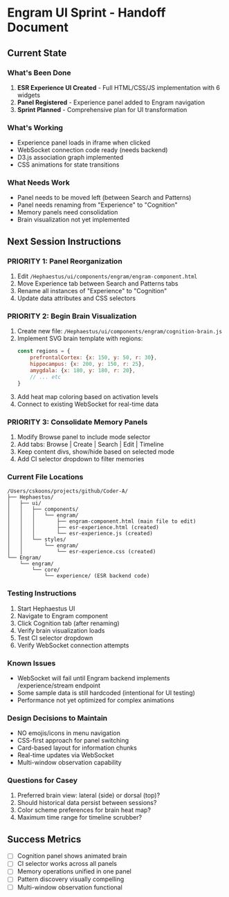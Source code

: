# Engram UI Sprint - Handoff Document

## Current State

### What's Been Done
1. **ESR Experience UI Created** - Full HTML/CSS/JS implementation with 6 widgets
2. **Panel Registered** - Experience panel added to Engram navigation
3. **Sprint Planned** - Comprehensive plan for UI transformation

### What's Working
- Experience panel loads in iframe when clicked
- WebSocket connection code ready (needs backend)
- D3.js association graph implemented
- CSS animations for state transitions

### What Needs Work
- Panel needs to be moved left (between Search and Patterns)
- Panel needs renaming from "Experience" to "Cognition"
- Memory panels need consolidation
- Brain visualization not yet implemented

## Next Session Instructions

### PRIORITY 1: Panel Reorganization
1. Edit `/Hephaestus/ui/components/engram/engram-component.html`
2. Move Experience tab between Search and Patterns tabs
3. Rename all instances of "Experience" to "Cognition"
4. Update data attributes and CSS selectors

### PRIORITY 2: Begin Brain Visualization
1. Create new file: `/Hephaestus/ui/components/engram/cognition-brain.js`
2. Implement SVG brain template with regions:
   ```javascript
   const regions = {
       prefrontalCortex: {x: 150, y: 50, r: 30},
       hippocampus: {x: 200, y: 150, r: 25},
       amygdala: {x: 180, y: 180, r: 20},
       // ... etc
   }
   ```
3. Add heat map coloring based on activation levels
4. Connect to existing WebSocket for real-time data

### PRIORITY 3: Consolidate Memory Panels
1. Modify Browse panel to include mode selector
2. Add tabs: Browse | Create | Search | Edit | Timeline
3. Keep content divs, show/hide based on selected mode
4. Add CI selector dropdown to filter memories

### Current File Locations
```
/Users/cskoons/projects/github/Coder-A/
├── Hephaestus/
│   ├── ui/
│   │   ├── components/
│   │   │   └── engram/
│   │   │       ├── engram-component.html (main file to edit)
│   │   │       ├── esr-experience.html (created)
│   │   │       └── esr-experience.js (created)
│   │   └── styles/
│   │       └── engram/
│   │           └── esr-experience.css (created)
└── Engram/
    └── engram/
        └── core/
            └── experience/ (ESR backend code)
```

### Testing Instructions
1. Start Hephaestus UI
2. Navigate to Engram component
3. Click Cognition tab (after renaming)
4. Verify brain visualization loads
5. Test CI selector dropdown
6. Verify WebSocket connection attempts

### Known Issues
- WebSocket will fail until Engram backend implements /experience/stream endpoint
- Some sample data is still hardcoded (intentional for UI testing)
- Performance not yet optimized for complex animations

### Design Decisions to Maintain
- NO emojis/icons in menu navigation
- CSS-first approach for panel switching
- Card-based layout for information chunks
- Real-time updates via WebSocket
- Multi-window observation capability

### Questions for Casey
1. Preferred brain view: lateral (side) or dorsal (top)?
2. Should historical data persist between sessions?
3. Color scheme preferences for brain heat map?
4. Maximum time range for timeline scrubber?

## Success Metrics
- [ ] Cognition panel shows animated brain
- [ ] CI selector works across all panels
- [ ] Memory operations unified in one panel
- [ ] Pattern discovery visually compelling
- [ ] Multi-window observation functional